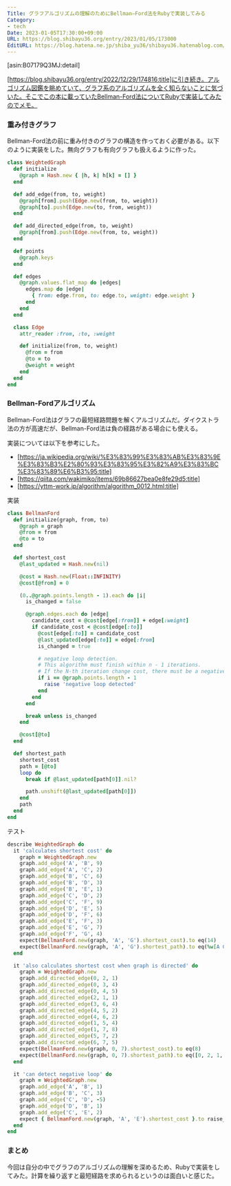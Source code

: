 ```yaml
---
Title: グラフアルゴリズムの理解のためにBellman–Ford法をRubyで実装してみる
Category:
- tech
Date: 2023-01-05T17:30:00+09:00
URL: https://blog.shibayu36.org/entry/2023/01/05/173000
EditURL: https://blog.hatena.ne.jp/shiba_yu36/shibayu36.hatenablog.com/atom/entry/4207112889950500804
---
```


[asin:B07179Q3MJ:detail]

[https://blog.shibayu36.org/entry/2022/12/29/174816:title]に引き続き。アルゴリズム図鑑を眺めていて、グラフ系のアルゴリズムを全く知らないことに気づいた。そこでこの本に載っていたBellman-Ford法についてRubyで実装してみたのでメモ。

### 重み付きグラフ
Bellman-Ford法の前に重み付きのグラフの構造を作っておく必要がある。以下のように実装をした。無向グラフも有向グラフも扱えるように作った。

```ruby
class WeightedGraph
  def initialize
    @graph = Hash.new { |h, k| h[k] = [] }
  end

  def add_edge(from, to, weight)
    @graph[from].push(Edge.new(from, to, weight))
    @graph[to].push(Edge.new(to, from, weight))
  end

  def add_directed_edge(from, to, weight)
    @graph[from].push(Edge.new(from, to, weight))
  end

  def points
    @graph.keys
  end

  def edges
    @graph.values.flat_map do |edges|
      edges.map do |edge|
        { from: edge.from, to: edge.to, weight: edge.weight }
      end
    end
  end

  class Edge
    attr_reader :from, :to, :weight

    def initialize(from, to, weight)
      @from = from
      @to = to
      @weight = weight
    end
  end
end
```

### Bellman-Fordアルゴリズム
Bellman-Ford法はグラフの最短経路問題を解くアルゴリズムだ。ダイクストラ法の方が高速だが、Bellman-Ford法は負の経路がある場合にも使える。

実装については以下を参考にした。
* [https://ja.wikipedia.org/wiki/%E3%83%99%E3%83%AB%E3%83%9E%E3%83%B3%E2%80%93%E3%83%95%E3%82%A9%E3%83%BC%E3%83%89%E6%B3%95:title]
* [https://qiita.com/wakimiko/items/69b86627bea0e8fe29d5:title]
* [https://yttm-work.jp/algorithm/algorithm_0012.html:title]

実装
```ruby
class BellmanFord
  def initialize(graph, from, to)
    @graph = graph
    @from = from
    @to = to
  end

  def shortest_cost
    @last_updated = Hash.new(nil)

    @cost = Hash.new(Float::INFINITY)
    @cost[@from] = 0

    (0..@graph.points.length - 1).each do |i|
      is_changed = false

      @graph.edges.each do |edge|
        candidate_cost = @cost[edge[:from]] + edge[:weight]
        if candidate_cost < @cost[edge[:to]]
          @cost[edge[:to]] = candidate_cost
          @last_updated[edge[:to]] = edge[:from]
          is_changed = true

          # negative loop detection.
          # This algorithm must finish within n - 1 iterations.
          # If the N-th iteration change cost, there must be a negative loop.
          if i == @graph.points.length - 1
            raise 'negative loop detected'
          end
        end
      end

      break unless is_changed
    end

    @cost[@to]
  end

  def shortest_path
    shortest_cost
    path = [@to]
    loop do
      break if @last_updated[path[0]].nil?

      path.unshift(@last_updated[path[0]])
    end
    path
  end
end
```

テスト
```ruby
describe WeightedGraph do
  it 'calculates shortest cost' do
    graph = WeightedGraph.new
    graph.add_edge('A', 'B', 9)
    graph.add_edge('A', 'C', 2)
    graph.add_edge('B', 'C', 6)
    graph.add_edge('B', 'D', 3)
    graph.add_edge('B', 'E', 1)
    graph.add_edge('C', 'D', 2)
    graph.add_edge('C', 'F', 9)
    graph.add_edge('D', 'E', 5)
    graph.add_edge('D', 'F', 6)
    graph.add_edge('E', 'F', 3)
    graph.add_edge('E', 'G', 7)
    graph.add_edge('F', 'G', 4)
    expect(BellmanFord.new(graph, 'A', 'G').shortest_cost).to eq(14)
    expect(BellmanFord.new(graph, 'A', 'G').shortest_path).to eq(%w[A C D F G])
  end

  it 'also calculates shortest cost when graph is directed' do
    graph = WeightedGraph.new
    graph.add_directed_edge(0, 2, 1)
    graph.add_directed_edge(0, 3, 4)
    graph.add_directed_edge(0, 4, 5)
    graph.add_directed_edge(2, 1, 1)
    graph.add_directed_edge(3, 6, 4)
    graph.add_directed_edge(4, 5, 2)
    graph.add_directed_edge(4, 6, 2)
    graph.add_directed_edge(1, 5, 4)
    graph.add_directed_edge(1, 7, 8)
    graph.add_directed_edge(5, 7, 2)
    graph.add_directed_edge(6, 7, 5)
    expect(BellmanFord.new(graph, 0, 7).shortest_cost).to eq(8)
    expect(BellmanFord.new(graph, 0, 7).shortest_path).to eq([0, 2, 1, 5, 7])
  end

  it 'can detect negative loop' do
    graph = WeightedGraph.new
    graph.add_edge('A', 'B', 1)
    graph.add_edge('B', 'C', 3)
    graph.add_edge('C', 'D', -5)
    graph.add_edge('D', 'B', 1)
    graph.add_edge('C', 'E', 2)
    expect { BellmanFord.new(graph, 'A', 'E').shortest_cost }.to raise_error('negative loop detected')
  end
end
```

### まとめ
今回は自分の中でグラフのアルゴリズムの理解を深めるため、Rubyで実装をしてみた。計算を繰り返すと最短経路を求められるというのは面白いと感じた。
